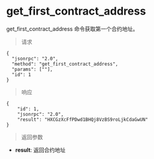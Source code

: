 # get_first_contract_address

get_first_contract_address 命令获取第一个合约地址。

> 请求
```
{
  "jsonrpc": "2.0", 
  "method": "get_first_contract_address", 
  "params": [""], 
  "id": 1
}
```
> 响应

```
{
    "id": 1,
    "jsonrpc": "2.0",
    "result": "HXCGzXcFfPDwd1BHQj8VzBS9roLjkCdaGwUN"
}
```

> 返回参数

- **result**: 返回合约地址
